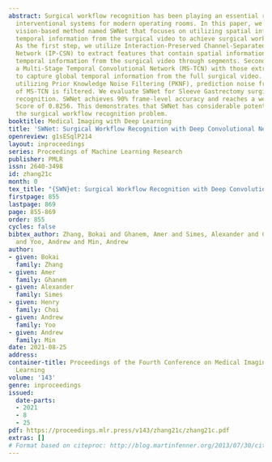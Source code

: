 ```yaml
---
abstract: Surgical workflow recognition has been playing an essential role in computer-assisted
  interventional systems for modern operating rooms. In this paper, we present a computer
  vision-based method named SWNet that focuses on utilizing spatial information and
  temporal information from the surgical video to achieve surgical workflow recognition.
  As the first step, we utilize Interaction-Preserved Channel-Separated Convolutional
  Network (IP-CSN) to extract features that contain spatial information and local
  temporal information from the surgical video through segments. Secondly, we train
  a Multi-Stage Temporal Convolutional Network (MS-TCN) with those extracted features
  to capture global temporal information from the full surgical video. Finally, by
  utilizing Prior Knowledge Noise Filtering (PKNF), prediction noise from the output
  of MS-TCN is filtered. We evaluate SWNet for Sleeve Gastrectomy surgical workflow
  recognition. SWNet achieves 90% frame-level accuracy and reaches a weighted Jaccard
  Score of 0.8256. This demonstrates that SWNet has considerable potential to solve
  the surgical workflow recognition problem.
booktitle: Medical Imaging with Deep Learning
title: 'SWNet: Surgical Workflow Recognition with Deep Convolutional Network'
openreview: g1sESqlP214
layout: inproceedings
series: Proceedings of Machine Learning Research
publisher: PMLR
issn: 2640-3498
id: zhang21c
month: 0
tex_title: "{SWN}et: Surgical Workflow Recognition with Deep Convolutional Network"
firstpage: 855
lastpage: 869
page: 855-869
order: 855
cycles: false
bibtex_author: Zhang, Bokai and Ghanem, Amer and Simes, Alexander and Choi, Henry
  and Yoo, Andrew and Min, Andrew
author:
- given: Bokai
  family: Zhang
- given: Amer
  family: Ghanem
- given: Alexander
  family: Simes
- given: Henry
  family: Choi
- given: Andrew
  family: Yoo
- given: Andrew
  family: Min
date: 2021-08-25
address:
container-title: Proceedings of the Fourth Conference on Medical Imaging with Deep
  Learning
volume: '143'
genre: inproceedings
issued:
  date-parts:
  - 2021
  - 8
  - 25
pdf: https://proceedings.mlr.press/v143/zhang21c/zhang21c.pdf
extras: []
# Format based on citeproc: http://blog.martinfenner.org/2013/07/30/citeproc-yaml-for-bibliographies/
---
```


